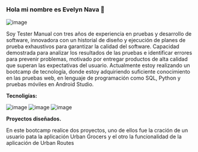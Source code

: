 ### Hola mi nombre es Evelyn Nava  👋

![image](https://github.com/NavitaEve/NavitaEve/assets/160977012/40046e22-22f1-4fb6-ae4c-63fc4844895d)

Soy Tester Manual con tres años de experiencia en pruebas y desarrollo de software, innovadora con un historial de diseño y ejecución de planes de prueba exhaustivos para garantizar la calidad del software. Capacidad demostrada para analizar los resultados de las pruebas e identificar errores para prevenir problemas, motivado por entregar productos de alta calidad que superan las expectativas del usuario.
Actualmente estoy realizando un bootcamp de tecnología, donde estoy adquiriendo suficiente conocimiento en las pruebas web, en lenguaje de programación como SQL, Python y pruebas móviles en Android Studio.

**Tecnoligías:**

![image](https://github.com/NavitaEve/NavitaEve/assets/160977012/0144bd3d-81e5-418d-93f4-4f18c13871e4)
![image](https://github.com/NavitaEve/NavitaEve/assets/160977012/5b92d7d9-af71-4ac8-ba85-5032543ed810)
![image](https://github.com/NavitaEve/NavitaEve/assets/160977012/26418872-6a14-4157-9bd9-5f6ac3cf17f0)

**Proyectos diseñados.**

En este bootcamp realice dos proyectos, uno de ellos fue la cración de un usuario pata la aplicación Urban Grocers y el otro la funcionalidad de la aplicación de Urban Routes


<!--
**NavitaEve/NavitaEve** is a ✨ _special_ ✨ repository because its `README.md` (this file) appears on your GitHub profile


-->
